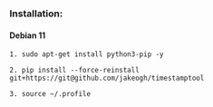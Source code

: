 ### Installation:

#### Debian 11

    1. sudo apt-get install python3-pip -y

    2. pip install --force-reinstall git+https://git@github.com/jakeogh/timestamptool

    3. source ~/.profile

